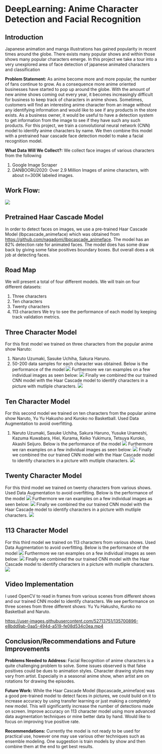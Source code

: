 # DeepLearning: Anime Character Detection and Facial Recognition
## Introduction
Japanese animation and manga illustrations has gained popularity in recent times around the globe. There exists many popular shows and within those shows many popular characters emerge. In this project we take a tour into a very unexplored area of face detection of japanese animated characters and classification
 
**Problem Statement:** As anime become more and more popular, the number of fans continue to grow. As a consequence more anime oriented businesses have started to pop up around the globe. With the amount of new anime shows coming out every year, it becomes increasingly difficult for business to keep track of characters in anime shows. Sometimes, customers will find an interesting anime character from an image without any identifying information and would like to see if any products in the store exists. As a business owner, it would be useful to have a detection system to get information from the image to see if they have such any such products. For this project, we train a convolutional neural network (CNN) model to identify anime characters by name. We then combine this model with a pretrained haar cascade face detection model to make a facial recognition model.

**What Data Will We Collect?:** We collect face images of various characters from the following
1. Google Image Scraper
2. DANBOORU2020: Over 2.9 Million Images of anime characters, with about n=300K labeled images.
 
## Work Flow:
![](Images/workflow.png)
## Pretrained Haar Cascade Model
In order to detect faces on images, we use a pre-trained Haar Cascade Model (lbpcascade_animeface) which was obtained from https://github.com/nagadomi/lbpcascade_animeface. The model has an 82% detection rate for animated faces. The model does has some draw back by giving some false positives boundary boxes. But overall does a ok job at detecting faces.
 
## Road Map
We will present a total of four different models. We will
train on four different datasets:
1. Three characters 
2. Ten characters 
3. Twenty characters 
4. 113 characters
We try to see the performance of each model by keeping track validation metrics.
##  Three Character Model
For this first model we trained on three characters from the popular anime show Naruto:
1. Naruto Uzumaki, Sasuke Uchiha, Sakura Haruno.
2. 50-200 data samples for each character was obtained.
Below is the performance of the model
![](Images/Graph_1.png)
Furthermore we ran examples on a few individual images as seen below:
![](Images/Example_1.png)
Finally we combined the our trained CNN model with the Haar Cascade model to identify characters in a picture with mutliple characters. 
![](Images/Multi_Example_1.png)
##  Ten Character Model
For this second model we trained on ten characters from the popular anime show Naruto, Yu Yu Hakusho and Kuroko no Basketball. Used Data Augmentation to avoid overfitting.
1. Naruto Uzumaki, Sasuke Uchiha, Sakura Haruno, Yusuke Urameshi, Kazuma Kuwabara, Hiei, Kurama, Keiko Yukimura, Tetsuya Kuroko, Akashi Seijuro.
Below is the performance of the model
![](Images/Graph_2.png)
Furthermore we ran examples on a few individual images as seen below:
![](Images/Example_2.png)
Finally we combined the our trained CNN model with the Haar Cascade model to identify characters in a picture with mutliple characters. 
![](Images/Multi_Example_2.png)
##  Twenty Character Model
For this third model we trained on twenty characters from various shows. Used Data Augmentation to avoid overfitting.
Below is the performance of the model
![](Images/Graph_3.png)
Furthermore we ran examples on a few individual images as seen below:
![](Images/Example_3.png)
Finally we combined the our trained CNN model with the Haar Cascade model to identify characters in a picture with mutliple characters. 
![](Images/Multi_Example_3.png)
##  113 Character Model
For this third model we trained on 113 characters from various shows. Used Data Augmentation to avoid overfitting.
Below is the performance of the model
![](Images/Graph_4.png)
Furthermore we ran examples on a few individual images as seen below:
![](Images/Example_4.png)
Finally we combined the our trained CNN model with the Haar Cascade model to identify characters in a picture with mutliple characters. 
![](Images/Multi_Example_4.png)
## Video Implementation
I used OpenCV to read in frames from various scenes from different shows and our trained CNN model to identify characters. We see performance on three scenes from three different shows: Yu Yu Hakusho, Kuroko no Basketball and Naruto.

https://user-images.githubusercontent.com/52713751/135700896-e8bdd9ab-0aa5-494d-a519-fe08d534c0ea.mp4

##  Conclusion/Recommendations and Future Improvements
**Problems Needed to Address:**
Facial Recognition of anime characters is a quite challenging problem to solve. Some issues observed is that false positives could be dues to animation styles. Character drawing styles may vary from artist. Especially in a seasonal anime show, when artist are on rotations for drawing the episodes.

**Future Work:**
While the Haar Cascade Model (lbpcascade_animeface) was a good pre-trained model to detect faces in pictures, we could build on it to increase accuracy by using transfer learning or just making a completely new model. This will significantly increase the number of detections made on screen.
Improve accuracy on 113 character model using more advanced data augmentation techniques or mine better data by hand. Would like to focus on improving true positive rate.

**Recommendations:**
Currently the model is not ready to be used for practical use, however one may use various other techniques such as ensemble modeling. One suggestion is train models by show and then combine them at the end to get best results.
 
